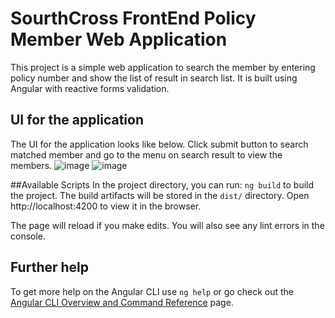 # SourthCross FrontEnd Policy Member Web Application

This project is a simple web application to search the member by entering policy number and show the list of result in search list.
It is built using Angular with reactive forms validation.

## UI for the application
The UI for the application looks like below. Click submit button to search matched member and go to the menu on search result to view the members.
![image](https://user-images.githubusercontent.com/27046313/127756103-82e6113a-37f3-4440-a704-be924ae98d80.png)
![image](https://user-images.githubusercontent.com/27046313/127756136-d8f6343b-87e3-43d3-8ee1-4c1d303745b7.png)


##Available Scripts
In the project directory, you can run:  `ng build` to build the project.
The build artifacts will be stored in the `dist/` directory.
Open http://localhost:4200 to view it in the browser.

The page will reload if you make edits.
You will also see any lint errors in the console.

## Further help

To get more help on the Angular CLI use `ng help` or go check out the [Angular CLI Overview and Command Reference](https://angular.io/cli) page.

